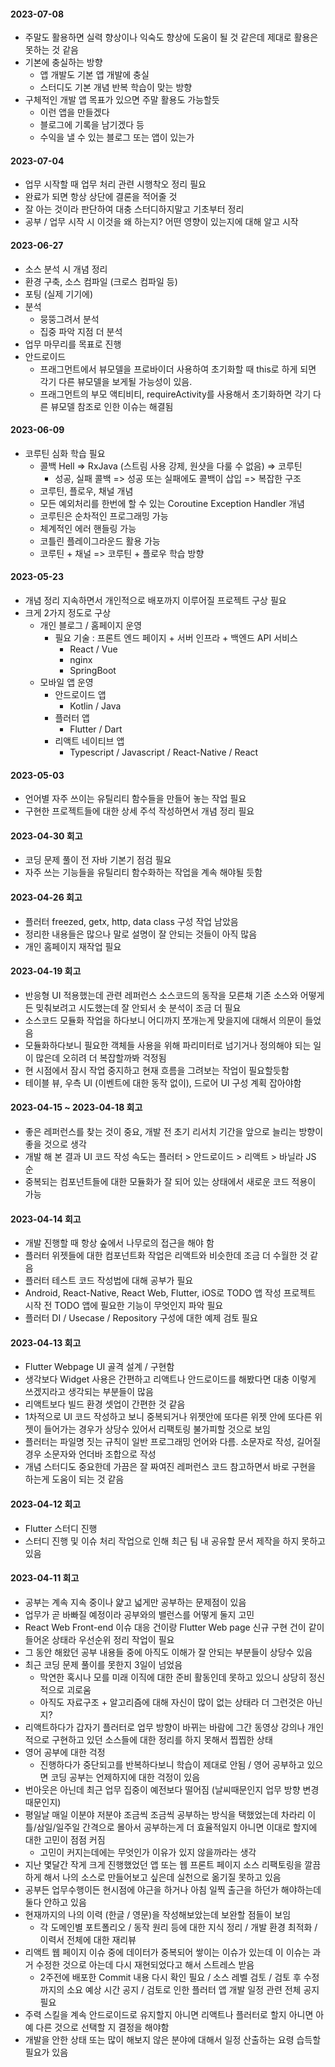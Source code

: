 #### 2023-07-08

- 주말도 활용하면 실력 향상이나 익숙도 향상에 도움이 될 것 같은데 제대로 활용은 못하는 것 같음
- 기본에 충실하는 방향
  - 앱 개발도 기본 앱 개발에 충실
  - 스터디도 기본 개념 반복 학습이 맞는 방향
- 구체적인 개발 앱 목표가 있으면 주말 활용도 가능할듯
  - 이런 앱을 만들겠다
  - 블로그에 기록을 남기겠다 등
  - 수익을 낼 수 있는 블로그 또는 앱이 있는가

#### 2023-07-04

- 업무 시작할 때 업무 처리 관련 시행착오 정리 필요
- 완료가 되면 항상 상단에 결론을 적어줄 것
- 잘 아는 것이라 판단하여 대충 스터디하지말고 기초부터 정리
- 공부 / 업무 시작 시 이것을 왜 하는지? 어떤 영향이 있는지에 대해 알고 시작

#### 2023-06-27

- 소스 분석 시 개념 정리
- 환경 구축, 소스 컴파일 (크로스 컴파일 등)
- 포팅 (실제 기기에)
- 분석
  - 뭉뚱그려서 분석
  - 집중 파악 지점 더 분석
- 업무 마무리를 목표로 진행
- 안드로이드
  - 프래그먼트에서 뷰모델을 프로바이더 사용하여 초기화할 때 this로 하게 되면 각기 다른 뷰모델을 보게될 가능성이 있음.
  - 프래그먼트의 부모 액티비티, requireActivity를 사용해서 초기화하면 각기 다른 뷰모델 참조로 인한 이슈는 해결됨

#### 2023-06-09

- 코루틴 심화 학습 필요
  - 콜백 Hell => RxJava (스트림 사용 강제, 원샷을 다룰 수 없음) => 코루틴
    - 성공, 실패 콜백 => 성공 또는 실패에도 콜백이 삽입 => 복잡한 구조
  - 코루틴, 플로우, 채널 개념
  - 모든 예외처리를 한번에 할 수 있는 Coroutine Exception Handler 개념
  - 코루틴은 순차적인 프로그래밍 가능
  - 체계적인 에러 핸들링 가능
  - 코틀린 플레이그라운드 활용 가능
  - 코루틴 + 채널 => 코루틴 + 플로우 학습 방향

#### 2023-05-23

- 개념 정리 지속하면서 개인적으로 배포까지 이루어질 프로젝트 구상 필요
- 크게 2가지 정도로 구상
  - 개인 블로그 / 홈페이지 운영
    - 필요 기술 : 프론트 엔드 페이지 + 서버 인프라 + 백엔드 API 서비스
      - React / Vue
      - nginx
      - SpringBoot
  - 모바일 앱 운영
    - 안드로이드 앱
      - Kotlin / Java
    - 플러터 앱
      - Flutter / Dart
    - 리액트 네이티브 앱
      - Typescript / Javascript / React-Native / React

#### 2023-05-03

- 언어별 자주 쓰이는 유틸리티 함수들을 만들어 놓는 작업 필요
- 구현한 프로젝트들에 대한 상세 주석 작성하면서 개념 정리 필요

#### 2023-04-30 회고

- 코딩 문제 풀이 전 자바 기본기 점검 필요
- 자주 쓰는 기능들을 유틸리티 함수화하는 작업을 계속 해야될 듯함

#### 2023-04-26 회고

- 플러터 freezed, getx, http, data class 구성 작업 남았음
- 정리한 내용들은 많으나 말로 설명이 잘 안되는 것들이 아직 많음
- 개인 홈페이지 재작업 필요

#### 2023-04-19 회고

- 반응형 UI 적용했는데 관련 레퍼런스 소스코드의 동작을 모른채 기존 소스와 어떻게든 밎춰보려고 시도했는데 잘 안되서 솟
  분석이 조금 더 필요
- 소스코드 모듈화 작업을 하다보니 어디까지 쪼개는게 맞을지에 대해서 의문이 들었음
- 모듈화하다보니 필요한 객체들 사용을 위해 파리미터로 넘기거나 정의해야 되는 일이
  많은데 오히려 더 복잡할까봐 걱정됨
- 현 시점에서 잠시 작업 중지하고 현재 흐름을 그려보는 작업이 필요할듯함
- 테이블 뷰, 우측 UI (이벤트에 대한 동작 없이), 드로어 UI 구성 계획 잡아야함

#### 2023-04-15 ~ 2023-04-18 회고

- 좋은 레퍼런스를 찾는 것이 중요, 개발 전 초기 리서치 기간을 앞으로 늘리는 방향이 좋을 것으로 생각
- 개발 해 본 결과 UI 코드 작성 속도는 플러터 > 안드로이드 > 리액트 > 바닐라 JS 순
- 중복되는 컴포넌트들에 대한 모듈화가 잘 되어 있는 상태에서 새로운 코드 적용이 가능

#### 2023-04-14 회고

- 개발 진행할 때 항상 숲에서 나무로의 접근을 해야 함
- 플러터 위젯들에 대한 컴포넌트화 작업은 리액트와 비슷한데 조금 더 수월한 것 같음
- 플러터 테스트 코드 작성법에 대해 공부가 필요
- Android, React-Native, React Web, Flutter, iOS로 TODO 앱 작성 프로젝트 시작 전 TODO 앱에 필요한 기능이 무엇인지 파악 필요
- 플러터 DI / Usecase / Repository 구성에 대한 예제 검토 필요

#### 2023-04-13 회고

- Flutter Webpage UI 골격 설계 / 구현함
- 생각보다 Widget 사용은 간편하고 리액트나 안드로이드를 해봤다면 대충 이렇게 쓰겠지라고 생각되는 부분들이 많음
- 리액트보다 빌드 환경 셋업이 간편한 것 같음
- 1차적으로 UI 코드 작성하고 보니 중복되거나 위젯안에 또다른 위젯 안에 또다른 위젯이 들어가는 경우가 상당수 있어서 리팩토링 불가피할 것으로 보임
- 플러터는 파일명 짓는 규칙이 일반 프로그래밍 언어와 다름. 소문자로 작성, 길어질 경우 소문자와 언더바 조합으로 작성
- 개념 스터디도 중요한데 가끔은 잘 짜여진 레퍼런스 코드 참고하면서 바로 구현을 하는게 도움이 되는 것 같음

#### 2023-04-12 회고

- Flutter 스터디 진행
- 스터디 진행 및 이슈 처리 작업으로 인해 최근 팀 내 공유할 문서 제작을 하지 못하고 있음

#### 2023-04-11 회고

- 공부는 계속 지속 중이나 얉고 넓게만 공부하는 문제점이 있음
- 업무가 곧 바빠질 예정이라 공부와의 밸런스를 어떻게 둘지 고민
- React Web Front-end 이슈 대응 건이랑 Flutter Web page 신규 구현 건이 같이 들어온 상태라 우선순위 정리 작업이 필요
- 그 동안 해왔던 공부 내용들 중에 아직도 이해가 잘 안되는 부분들이 상당수 있음
- 최근 코딩 문제 풀이를 못한지 3일이 넘었음
  - 막연한 혹시나 모를 미래 이직에 대한 준비 활동인데 못하고 있으니 상당히 정신적으로 괴로움
  - 아직도 자료구조 + 알고리즘에 대해 자신이 많이 없는 상태라 더 그런것은 아닌지?
- 리액트하다가 갑자기 플러터로 업무 방향이 바뀌는 바람에 그간 동영상 강의나 개인적으로 구현하고 있던 소스들에 대한 정리를 하지 못해서 찝찝한 상태
- 영어 공부에 대한 걱정
  - 진행하다가 중단되고를 반복하다보니 학습이 제대로 안됨 / 영어 공부하고 있으면 코딩 공부는 언제하지에 대한 걱정이 있음
- 번아웃은 아닌데 최근 업무 집중이 예전보다 떨어짐 (날씨때문인지 업무 방향 변경 때문인지)
- 평일날 매일 이분야 저분야 조금씩 조금씩 공부하는 방식을 택했었는데 차라리 이틀/삼일/일주일 간격으로 몰아서 공부하는게 더 효율적일지 아니면 이대로 할지에 대한 고민이 점점 커짐
  - 고민이 커지는데에는 무엇인가 이유가 있지 않을까라는 생각
- 지난 몇달간 작게 크게 진행했었던 앱 또는 웹 프론트 페이지 소스 리팩토링을 깔끔하게 해서 나의 소스로 만들어보고 싶은데 실천으로 옮기질 못하고 있음
- 공부든 업무수행이든 현시점에 야근을 하거나 아침 일찍 출근을 하던가 해야하는데 둘다 안하고 있음
- 현재까지의 나의 이력 (한글 / 영문)을 작성해보았는데 보완할 점들이 보임
  - 각 도메인별 포트폴리오 / 동작 원리 등에 대한 지식 정리 / 개발 환경 최적화 / 이력서 전체에 대한 재리뷰
- 리액트 웹 페이지 이슈 중에 데이터가 중복되어 쌓이는 이슈가 있는데 이 이슈는 과거 수정한 것으로 아는데 다시 재현되었다고 해서 스트레스 받음
  - 2주전에 배포한 Commit 내용 다시 확인 필요 / 소스 레벨 검토 / 검토 후 수정까지의 소요 예상 시간 공지 / 검토로 인한 플러터 앱 개발 일정 관련 전체 공지 필요
- 주력 스킬을 계속 안드로이드로 유지할지 아니면 리액트나 플러터로 할지 아니면 아예 다른 것으로 선택할 지 결정을 해야함
- 개발을 안한 상태 또는 많이 해보지 않은 분야에 대해서 일정 산출하는 요령 습득할 필요가 있음
